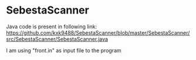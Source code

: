 SebestaScanner
==============

Java code is present in following link: 
https://github.com/kxk9488/SebestaScanner/blob/master/SebestaScanner/src/SebestaScanner/SebestaScanner.java

I am using "front.in" as input file to the program

